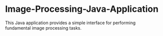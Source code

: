 # Image-Processing-Java-Application
This Java application provides a simple interface for performing fundamental image processing tasks. 
